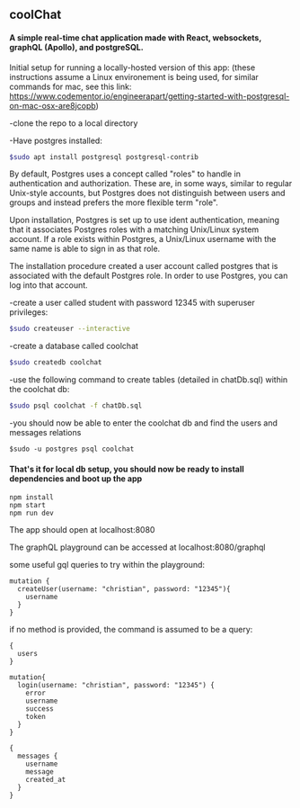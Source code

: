 ## coolChat

#### A simple real-time chat application made with React, websockets, graphQL (Apollo), and postgreSQL.


Initial setup for running a locally-hosted version of this app:
(these instructions assume a Linux environement is being used, for similar commands for mac, see this link: https://www.codementor.io/engineerapart/getting-started-with-postgresql-on-mac-osx-are8jcopb)

-clone the repo to a local directory

-Have postgres installed:
```bash
$sudo apt install postgresql postgresql-contrib
```

By default, Postgres uses a concept called "roles" to handle in authentication and authorization. These are, in some ways, similar to regular Unix-style accounts, but Postgres does not distinguish between users and groups and instead prefers the more flexible term "role".

Upon installation, Postgres is set up to use ident authentication, meaning that it associates Postgres roles with a matching Unix/Linux system account. If a role exists within Postgres, a Unix/Linux username with the same name is able to sign in as that role.

The installation procedure created a user account called postgres that is associated with the default Postgres role. In order to use Postgres, you can log into that account.

-create a user called student with password 12345 with superuser privileges:
```bash
$sudo createuser --interactive
```

-create a database called coolchat
```bash
$sudo createdb coolchat
```

-use the following command to create tables (detailed in chatDb.sql) within the coolchat db: 
```bash
$sudo psql coolchat -f chatDb.sql
```

-you should now be able to enter the coolchat db and find the users and messages relations
```
$sudo -u postgres psql coolchat
```

#### That's it for local db setup, you should now be ready to install dependencies and boot up the app


```
npm install
npm start
npm run dev
```

The app should open at localhost:8080

The graphQL playground can be accessed at localhost:8080/graphql

some useful gql queries to try within the playground:
```
mutation {
  createUser(username: "christian", password: "12345"){
    username
  }
}
```

if no method is provided, the command is assumed to be a query:
```
{
  users
}
```

```
mutation{
  login(username: "christian", password: "12345") {
    error
    username
    success
    token
  }
}
```

```
{
  messages {
    username
    message
    created_at
  }
}
```
